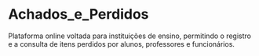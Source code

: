 # Achados_e_Perdidos
Plataforma online voltada para instituições de ensino, permitindo o registro e a consulta de itens perdidos por alunos, professores e funcionários.
